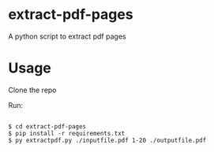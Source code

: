 # extract-pdf-pages
A python script to extract pdf pages

# Usage

Clone the repo

Run: 

```

$ cd extract-pdf-pages
$ pip install -r requirements.txt
$ py extractpdf.py ./inputfile.pdf 1-20 ./outputfile.pdf

```
